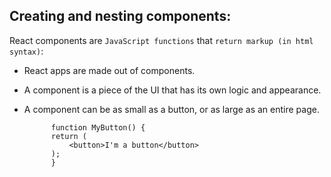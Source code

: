 ## Creating and nesting components:

React components are `JavaScript functions` that `return markup (in html syntax)`:

- React apps are made out of components.
- A component is a piece of the UI that has its own logic and appearance.
- A component can be as small as a button, or as large as an entire page.

            function MyButton() {
            return (
                <button>I'm a button</button>
            );
            }
